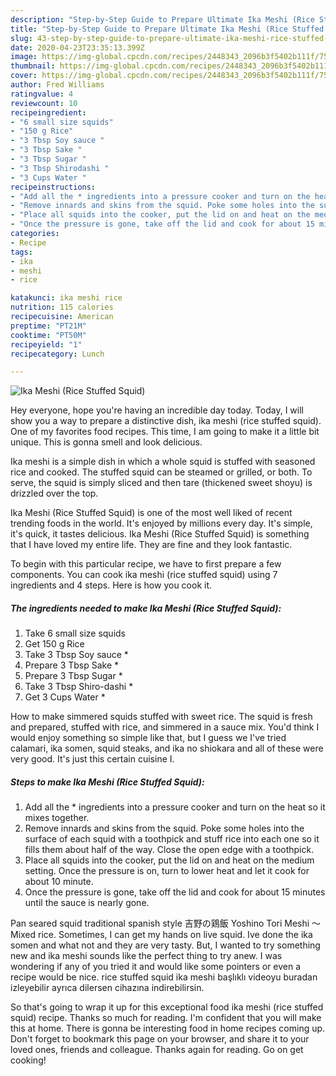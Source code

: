 ```yaml
---
description: "Step-by-Step Guide to Prepare Ultimate Ika Meshi (Rice Stuffed Squid)"
title: "Step-by-Step Guide to Prepare Ultimate Ika Meshi (Rice Stuffed Squid)"
slug: 43-step-by-step-guide-to-prepare-ultimate-ika-meshi-rice-stuffed-squid
date: 2020-04-23T23:35:13.399Z
image: https://img-global.cpcdn.com/recipes/2448343_2096b3f5402b111f/751x532cq70/ika-meshi-rice-stuffed-squid-recipe-main-photo.jpg
thumbnail: https://img-global.cpcdn.com/recipes/2448343_2096b3f5402b111f/751x532cq70/ika-meshi-rice-stuffed-squid-recipe-main-photo.jpg
cover: https://img-global.cpcdn.com/recipes/2448343_2096b3f5402b111f/751x532cq70/ika-meshi-rice-stuffed-squid-recipe-main-photo.jpg
author: Fred Williams
ratingvalue: 4
reviewcount: 10
recipeingredient:
- "6 small size squids"
- "150 g Rice"
- "3 Tbsp Soy sauce "
- "3 Tbsp Sake "
- "3 Tbsp Sugar "
- "3 Tbsp Shirodashi "
- "3 Cups Water "
recipeinstructions:
- "Add all the * ingredients into a pressure cooker and turn on the heat so it mixes together."
- "Remove innards and skins from the squid. Poke some holes into the surface of each squid with a toothpick and stuff rice into each one so it fills them about half of the way. Close the open edge with a toothpick."
- "Place all squids into the cooker, put the lid on and heat on the medium setting. Once the pressure is on, turn to lower heat and let it cook for about 10 minute."
- "Once the pressure is gone, take off the lid and cook for about 15 minutes until the sauce is nearly gone."
categories:
- Recipe
tags:
- ika
- meshi
- rice

katakunci: ika meshi rice 
nutrition: 115 calories
recipecuisine: American
preptime: "PT21M"
cooktime: "PT50M"
recipeyield: "1"
recipecategory: Lunch

---
```



![Ika Meshi (Rice Stuffed Squid)](https://img-global.cpcdn.com/recipes/2448343_2096b3f5402b111f/751x532cq70/ika-meshi-rice-stuffed-squid-recipe-main-photo.jpg)

Hey everyone, hope you're having an incredible day today. Today, I will show you a way to prepare a distinctive dish, ika meshi (rice stuffed squid). One of my favorites food recipes. This time, I am going to make it a little bit unique. This is gonna smell and look delicious.

Ika meshi is a simple dish in which a whole squid is stuffed with seasoned rice and cooked. The stuffed squid can be steamed or grilled, or both. To serve, the squid is simply sliced and then tare (thickened sweet shoyu) is drizzled over the top.

Ika Meshi (Rice Stuffed Squid) is one of the most well liked of recent trending foods in the world. It's enjoyed by millions every day. It's simple, it's quick, it tastes delicious. Ika Meshi (Rice Stuffed Squid) is something that I have loved my entire life. They are fine and they look fantastic.


To begin with this particular recipe, we have to first prepare a few components. You can cook ika meshi (rice stuffed squid) using 7 ingredients and 4 steps. Here is how you cook it.

<!--inarticleads1-->

##### The ingredients needed to make Ika Meshi (Rice Stuffed Squid):

1. Take 6 small size squids
1. Get 150 g Rice
1. Take 3 Tbsp Soy sauce *
1. Prepare 3 Tbsp Sake *
1. Prepare 3 Tbsp Sugar *
1. Take 3 Tbsp Shiro-dashi *
1. Get 3 Cups Water *


How to make simmered squids stuffed with sweet rice. The squid is fresh and prepared, stuffed with rice, and simmered in a sauce mix. You&#39;d think I would enjoy something so simple like that, but I guess we I&#39;ve tried calamari, ika somen, squid steaks, and ika no shiokara and all of these were very good. It&#39;s just this certain cuisine I. 

<!--inarticleads2-->

##### Steps to make Ika Meshi (Rice Stuffed Squid):

1. Add all the * ingredients into a pressure cooker and turn on the heat so it mixes together.
1. Remove innards and skins from the squid. Poke some holes into the surface of each squid with a toothpick and stuff rice into each one so it fills them about half of the way. Close the open edge with a toothpick.
1. Place all squids into the cooker, put the lid on and heat on the medium setting. Once the pressure is on, turn to lower heat and let it cook for about 10 minute.
1. Once the pressure is gone, take off the lid and cook for about 15 minutes until the sauce is nearly gone.


Pan seared squid traditional spanish style 吉野の鶏飯 Yoshino Tori Meshi ～Mixed rice. Sometimes, I can get my hands on live squid. Ive done the ika somen and what not and they are very tasty. But, I wanted to try something new and ika meshi sounds like the perfect thing to try anew. I was wondering if any of you tried it and would like some pointers or even a recipe would be nice. rice stuffed squid ika meshi başlıklı videoyu buradan izleyebilir ayrıca dilersen cihazına indirebilirsin. 

So that's going to wrap it up for this exceptional food ika meshi (rice stuffed squid) recipe. Thanks so much for reading. I'm confident that you will make this at home. There is gonna be interesting food in home recipes coming up. Don't forget to bookmark this page on your browser, and share it to your loved ones, friends and colleague. Thanks again for reading. Go on get cooking!
